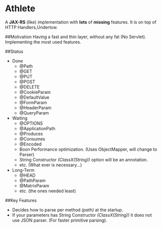 # Athlete

A **JAX-RS** (like) implementation with **lots** of **missing** features. It is on top of HTTP Handlers,Undertow.

##Motivation
Having a fast and thin layer, without any fat (No Servlet). 
Implementing the most used features.

##Status
* Done
	* @Path
	* @GET
	* @PUT
	* @POST
	* @DELETE
	* @CookieParam
	* @DefaultValue
	* @FormParam
	* @HeaderParam
	* @QueryParam
* Waiting
	* @OPTIONS
	* @ApplicationPath
	* @Produces
	* @Consumes
	* @Encoded
	* Boon Performance optimization. (Uses ObjectMapper, will change to Parser)
	* String Constructor *(ClassX(String))* option will be an annotation.
	* etc. (What ever is necessary...)
* Long-Term
	* @HEAD
	* @PathParam
	* @MatrixParam
	* etc. (the ones needed least)
	
##Key Features
* Decides how to parse per method *(path)* at the startup.
* If your parameters has String Constructor *(ClassX(String))* it does not use JSON parser. (For faster primitive parsing).



